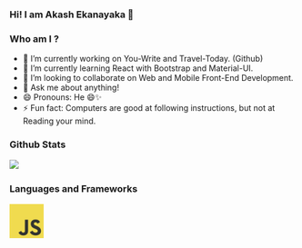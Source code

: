 ### Hi! I am Akash Ekanayaka 👋

### Who am I ?

- 🔭 I’m currently working on You-Write and Travel-Today. (Github)
- 🌱 I’m currently learning React with Bootstrap and Material-UI.
- 👯 I’m looking to collaborate on Web and Mobile Front-End Development.
- 💬 Ask me about anything!
- 😄 Pronouns: He 😄✨
- ⚡ Fun fact: Computers are good at following instructions, but not at Reading your mind.

<!--
**vae97/vae97** is a ✨ _special_ ✨ repository because its `README.md` (this file) appears on your GitHub profile.
-->
<!-- 🤔 I’m looking for help with ... -->
<!--  📫 How to reach me: ... -->

### Github Stats

<img src="https://github-readme-stats.vercel.app/api?username=vae97&&show_icons=true&title_color=ffffff&icon_color=87F7CF&text_color=daf7dc&bg_color=058E5C">

### Languages and Frameworks

<img src="https://raw.githubusercontent.com/github/explore/80688e429a7d4ef2fca1e82350fe8e3517d3494d/topics/javascript/javascript.png" width="60" height="60">
